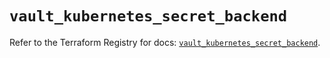# `vault_kubernetes_secret_backend`

Refer to the Terraform Registry for docs: [`vault_kubernetes_secret_backend`](https://registry.terraform.io/providers/hashicorp/vault/4.7.0/docs/resources/kubernetes_secret_backend).
